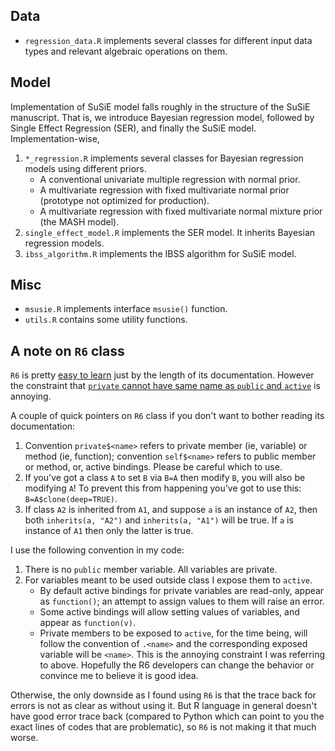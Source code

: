 ## Data

- `regression_data.R` implements several classes for different input data types and relevant algebraic operations on them.

## Model

Implementation of SuSiE model falls roughly in the structure of the SuSiE manuscript.
That is, we introduce Bayesian regression model,
followed by Single Effect Regression (SER), and finally the SuSiE model.
Implementation-wise,

1. `*_regression.R` implements several classes for Bayesian regression models using different priors.
    - A conventional univariate multiple regression with normal prior.
    - A multivariate regression with fixed multivariate normal prior (prototype not optimized for production).
    - A multivariate regression with fixed multivariate normal mixture prior (the MASH model).
2. `single_effect_model.R` implements the SER model. It inherits Bayesian regression models.
3. `ibss_algorithm.R` implements the IBSS algorithm for SuSiE model.

## Misc

- `msusie.R` implements interface `msusie()` function.
- `utils.R` contains some utility functions.

## A note on `R6` class

`R6` is pretty [easy to learn](https://r6.r-lib.org/articles/Introduction.html) just by the length of its documentation.
However the constraint that [`private` cannot have same name as `public` and `active`](https://github.com/r-lib/R6/issues/200) is annoying.

A couple of quick pointers on `R6` class if you don't want to bother reading its documentation:

1. Convention `private$<name>` refers to private member (ie, variable) or method (ie, function); convention `self$<name>` refers to public member or method, or, active bindings. Please be careful which to use.
2. If you've got a class `A` to set `B` via `B=A` then modify `B`, you will also be modifying `A`! To prevent this from happening you've got to use this: `B=A$clone(deep=TRUE)`.
3. If class `A2` is inherited from `A1`, and suppose `a` is an instance of `A2`, then both `inherits(a, "A2")` and `inherits(a, "A1")` will be true. If `a` is instance of `A1` then only the latter is true.

I use the following convention in my code:

1. There is no `public` member variable. All variables are private.
2. For variables meant to be used outside class I expose them to `active`.
    - By default active bindings for private variables are read-only, appear as `function()`; an attempt to assign values to them will raise an error.
    - Some active bindings will allow setting values of variables, and appear as `function(v)`.
    - Private members to be exposed to `active`, for the time being, will follow the convention of `.<name>` and the corresponding exposed variable will be `<name>`. This is the annoying constraint I was referring to above. Hopefully the R6 developers can change the behavior or convince me to believe it is good idea.

Otherwise, the only downside as I found using `R6` is that the trace back for errors is not as clear as without using it. But R language in general doesn't have good error trace back (compared to Python which can point to you the exact lines of codes that are problematic), so `R6` is not making it that much worse.